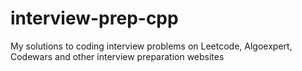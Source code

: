 # interview-prep-cpp
My solutions to coding interview problems on Leetcode, Algoexpert, Codewars and other interview preparation websites
